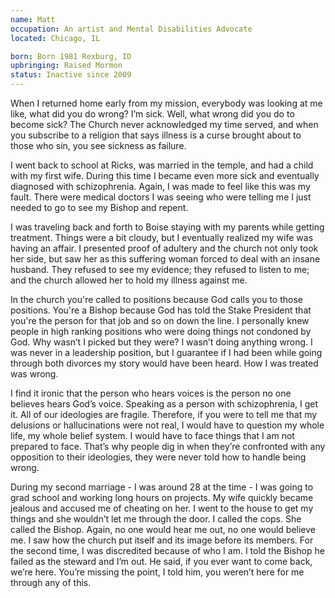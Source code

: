 ```yaml
---
name: Matt
occupation: An artist and Mental Disabilities Advocate
located: Chicago, IL 

born: Born 1981 Rexburg, ID
upbringing: Raised Mormon
status: Inactive since 2009
---
```


When I returned home early from my mission, everybody was looking at me like, what did you do wrong? I’m sick. Well, what wrong did you do to become sick? The Church never acknowledged my time served, and when you subscribe to a religion that says illness is a curse brought about to those who sin, you see sickness as failure.

I went back to school at Ricks, was married in the temple, and had a child with my first wife. During this time I became even more sick and eventually diagnosed with schizophrenia. Again, I was made to feel like this was my fault. There were medical doctors I was seeing who were telling me I just needed to go to see my Bishop and repent. 

I was traveling back and forth to Boise staying with my parents while getting treatment.  Things were a bit cloudy, but I eventually realized my wife was having an affair. I presented proof of adultery and the church not only took her side, but saw her as this suffering woman forced to deal with an insane husband. They refused to see my evidence; they refused to listen to me; and the church allowed her to hold my illness against me.

In the church you're called to positions because God calls you to those positions. You're a Bishop because God has told the Stake President that you're the person for that job and so on down the line. I personally knew people in high ranking positions who were doing things not condoned by God. Why wasn’t I picked but they were? I wasn’t doing anything wrong.  I was never in a leadership position, but I guarantee if I had been while going through both divorces my story would have been heard. How I was treated was wrong.

I find it ironic that the person who hears voices is the person no one believes hears God’s voice. Speaking as a person with schizophrenia, I get it. All of our ideologies are fragile. Therefore, if you were to tell me that my delusions or hallucinations were not real, I would have to question my whole life, my whole belief system. I would have to face things that I am not prepared to face. That’s why people dig in when they’re confronted with any opposition to their ideologies, they were never told how to handle being wrong.

During my second marriage - I was around 28 at the time - I was going to grad school and working long hours on projects. My wife quickly became jealous and accused me of cheating on her. I went to the house to get my things and she wouldn’t let me through the door.  I called the cops. She called the Bishop. Again, no one would hear me out, no one would believe me. I saw how the church put itself and its image before its members. For the second time, I was discredited because of who I am. I told the Bishop he failed as the steward and I’m out. He said, if you ever want to come back, we’re here.  You’re missing the point, I told him, you weren’t here for me through any of this.

